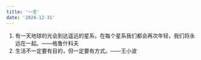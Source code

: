 ```yaml
---
title: '一言'
date: '2024-12-31'
---
```


1. 有一天地球的光会到达遥远的星系，在每个星系我们都会再次年轻，我们将永远在一起。——格鲁什科夫
1. 生活不一定要有目的，但一定要有方式。——王小波